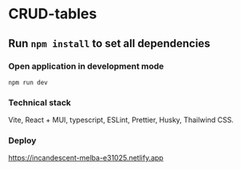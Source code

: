 # CRUD-tables

## Run `npm install` to set all dependencies

### Open application in development mode

```
npm run dev
```

### Technical stack

Vite, React + MUI, typescript, ESLint, Prettier, Husky, Thailwind CSS.

### Deploy

https://incandescent-melba-e31025.netlify.app
